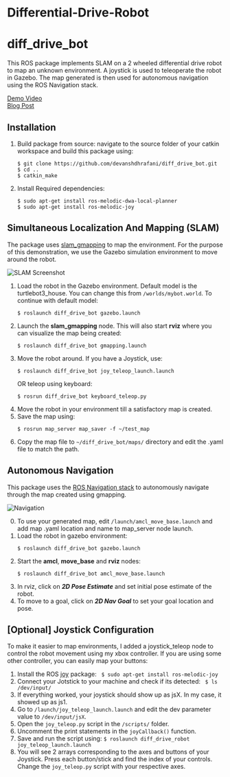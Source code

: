 # Differential-Drive-Robot

# diff_drive_bot

This ROS package implements SLAM on a 2 wheeled differential drive robot to map an unknown environment. A joystick is used to teleoperate the robot in Gazebo. The map generated is then used for autonomous navigation using the ROS Navigation stack.

[Demo Video](https://youtu.be/jbd2p1llsqA) \
[Blog Post](https://devanshdhrafani.github.io/blog/2020/11/01/diffdrive.html)

## Installation
1. Build package from source: navigate to the source folder of your catkin workspace and build this package using:
	```
	$ git clone https://github.com/devanshdhrafani/diff_drive_bot.git
	$ cd ..
	$ catkin_make
	```
2. Install Required dependencies:
	```
	$ sudo apt-get install ros-melodic-dwa-local-planner
	$ sudo apt-get install ros-melodic-joy
	```

## Simultaneous Localization And Mapping (SLAM)

The package uses [slam_gmapping](http://wiki.ros.org/slam_gmapping) to map the environment. For the purpose of this demonstration, we use the Gazebo simulation environment to move around the robot. 

![SLAM Screenshot](https://github.com/devanshdhrafani/diff_drive_bot/raw/master/screenshots/slam_gmapping_resized.gif)

1. Load the robot in the Gazebo environment. Default model is the turtlebot3_house. You can change this from ```/worlds/mybot.world```. To continue with default model:
	```
	$ roslaunch diff_drive_bot gazebo.launch 
	```
2. Launch the **slam_gmapping** node. This will also start **rviz** where you can visualize the map being created:
	```
	$ roslaunch diff_drive_bot gmapping.launch
	```
3. Move the robot around. If you have a Joystick, use:
	 ```
	 $ roslaunch diff_drive_bot joy_teleop_launch.launch
	 ```
	 OR 
	 teleop using keyboard:
	 ```
	 $ rosrun diff_drive_bot keyboard_teleop.py 
	 ```
4. Move the robot in your environment till a satisfactory map is created. 
5. Save the map using:
	```
	$ rosrun map_server map_saver -f ~/test_map
	```
6. Copy the map file to ```~/diff_drive_bot/maps/``` directory and edit the .yaml file to match the path. 
	
## Autonomous Navigation
This package uses the [ROS Navigation stack](http://wiki.ros.org/navigation) to autonomously navigate through the map created using gmapping. 

![Navigation](https://raw.githubusercontent.com/devanshdhrafani/diff_drive_bot/master/screenshots/autonomous_navigation.png)
  
0. To use your generated map, edit ```/launch/amcl_move_base.launch``` and add map .yaml location and name to map_server node launch.
1. Load the robot in gazebo environment:
	```
	$ roslaunch diff_drive_bot gazebo.launch 
	```
2. Start the **amcl**, **move_base** and **rviz** nodes:
	```
	$ roslaunch diff_drive_bot amcl_move_base.launch
	```
3. In rviz, click on ***2D Pose Estimate*** and set initial pose estimate of the robot.
4. To move to a goal, click on ***2D Nav Goal*** to set your goal location and pose.  

##  [Optional] Joystick Configuration 

To make it easier to map environments, I added a joystick_teleop node to control the robot movement using my xbox controller. If you are using some other controller, you can easily map your buttons:

1. Install the ROS [joy](http://wiki.ros.org/joy) package:
	``` $ sudo apt-get install ros-melodic-joy``` 
2. Connect your Jotstick to your machine and check if its detected:
	```	$ ls /dev/input/```
3. If everything worked, your joystick should show up as jsX. In my case, it showed up as js1.
4. Go to ```/launch/joy_teleop_launch.launch``` and edit the dev parameter value to ```/dev/input/jsX```.
5. Open the ```joy_teleop.py``` script in the ```/scripts/``` folder.
6.  Uncomment the print statements in the ```joyCallback()``` function.
7. Save and run the script using:
	```$ roslaunch diff_drive_robot joy_teleop_launch.launch ```
8. You will see 2 arrays corresponding to the axes and buttons of your Joystick. Press each button/stick and find the index of your controls. Change the ```joy_teleop.py``` script with your respective axes.
